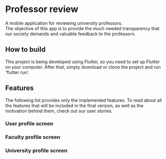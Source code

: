 # Professor review

A mobile application for reviewing university professors.  
The objective of this app is to provide the much needed transparency
that our society demands and valuable feedback to the professors.  

## How to build  

This project is being developed using Flutter, so you need to set up Flutter
on your computer. After that, simply download or clone the project and run
'flutter run'.  

## Features

The following list provides only the implemented features. To read about
all the features that will be included in the final version, as well as the 
motivation behind them, check out our user stories.  

### User profile screen 

### Faculty profile screen

### University profile screen


